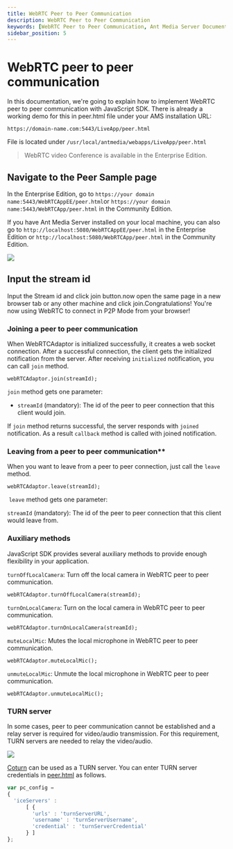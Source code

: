 ```yaml
---
title: WebRTC Peer to Peer Communication
description: WebRTC Peer to Peer Communication
keywords: [WebRTC Peer to Peer Communication, Ant Media Server Documentation, Ant Media Server Tutorials]
sidebar_position: 5
---
```


# WebRTC peer to peer communication

In this documentation, we're going to explain how to implement WebRTC peer to peer communication with JavaScript SDK. There is already a working demo for this in peer.html file under your AMS installation URL:

    https://domain-name.com:5443/LiveApp/peer.html

File is located under ```/usr/local/antmedia/webapps/LiveApp/peer.html```

> WebRTC video Conference is available in the Enterprise Edition.

## Navigate to the Peer Sample page

In the Enterprise Edition, go to 
```https://your domain name:5443/WebRTCAppEE/peer.html```or
```https://your domain name:5443/WebRTCApp/peer.html``` in the Community Edition.

If you have Ant Media Server installed on your local machine, you can also go to ```http://localhost:5080/WebRTCAppEE/peer.html``` in the Enterprise Edition or ```http://localhost:5080/WebRTCApp/peer.html``` in the Community Edition.

![](@site/static/img/publish-live-stream/WebRTC/WebRTC-publishing/WebRTC-peer.png)

## Input the stream id

Input the Stream id and click join button.now open the same page in a new browser tab or any other machine and click join.Congratulations! You're now using WebRTC to connect in P2P Mode from your browser!


### Joining a peer to peer communication

When WebRTCAdaptor is initialized successfully, it creates a web socket connection. After a successful connection, the client gets the initialized notification from the server. After receiving ```initialized``` notification, you can call ```join``` method.

    webRTCAdaptor.join(streamId);

```join``` method gets one parameter:

*   ```streamId``` (mandatory): The id of the peer to peer connection that this client would join.

If ```join``` method returns successful, the server responds with ```joined``` notification. As a result ```callback``` method is called with joined notification.

### Leaving from a peer to peer communication**

When you want to leave from a peer to peer connection, just call the ```leave``` method.

    webRTCAdaptor.leave(streamId);

 ```leave``` method gets one parameter:

```streamId``` (mandatory): The id of the peer to peer connection that this client would leave from.

### Auxiliary methods

JavaScript SDK provides several auxiliary methods to provide enough flexibility in your application.

```turnOffLocalCamera```: Turn off the local camera in WebRTC peer to peer communication.

    webRTCAdaptor.turnOffLocalCamera(streamId);

```turnOnLocalCamera```: Turn on the local camera in WebRTC peer to peer communication.

    webRTCAdaptor.turnOnLocalCamera(streamId);

```muteLocalMic```: Mutes the local microphone in WebRTC peer to peer communication.

    webRTCAdaptor.muteLocalMic();

```unmuteLocalMic```: Unmute the local microphone in WebRTC peer to peer communication.

    webRTCAdaptor.unmuteLocalMic();

### TURN server

In some cases, peer to peer communication cannot be established and a relay server is required for video/audio transmission. For this requirement, TURN servers are needed to relay the video/audio.

![](@site/static/img/dataPathways.png)

[Coturn](https://github.com/coturn/coturn) can be used as a TURN server. You can enter TURN server credentials in [peer.html](https://github.com/ant-media/StreamApp/blob/master/src/main/webapp/peer.html) as follows.

```js
var pc_config =
{
  'iceServers' : 
      [ {
        'urls' : 'turnServerURL',
        'username' : 'turnServerUsername',
        'credential' : 'turnServerCredential'
      } ]
};
```
